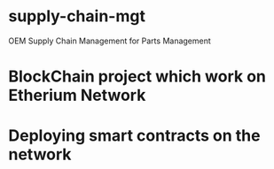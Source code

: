 # supply-chain-mgt
OEM Supply Chain Management for Parts Management
# BlockChain project which work on Etherium Network
# Deploying smart contracts on the network
